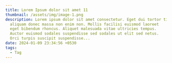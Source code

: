 ```yaml
---
title: Lorem Ipsum dolor sit amet 11
thumbnail: /assets/img/image-1.png
description: Lorem ipsum dolor sit amet consectetur. Eget dui tortor tincidunt
  aliquam donec massa non enim non. Mollis facilisi euismod laoreet
  eget bibendum rhoncus. Aliquet malesuada vitae ultricies tempus.
  Auctor euismod sodales suspendisse sed sodales ut elit sed netus.
  Orci turpis suscipit suspendisse...
date: 2024-01-09 23:34:56 +0530
tags:
  - Tag
---
```

